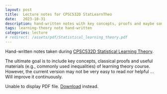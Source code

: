 ```yaml
---
layout: post
title:  Lecture notes for CPSC532D StatLearnTheo
date:   2023-10-31
description: hand-written notes with key concepts, proofs and maybe some useful materials for <a href="https://www.cs.ubc.ca/~dsuth/532D/23w1/">class</a>
tags: learning-theory note hand-written
categories: lecture
# redirect: /assets/pdf/Statistical_learning_theory.pdf
---
```


Hand-written notes taken during <a href="https://www.cs.ubc.ca/~dsuth/532D/23w1/">CPSC532D Statistical Learning Theory</a>.

The ultimate goal is to include key concepts, classical proofs and useful materials (e.g., commonly used inequalities) of learning theory course. 
However, the current version may not be very easy to read nor helpful ...
Will improve it continuously. 

<object data="/assets/pdf/Statistical_learning_theory.pdf" width="100%" height="500px">
    <p>Unable to display PDF file. <a href="/assets/pdf/Statistical_learning_theory.pdf">Download</a> instead.</p>
</object>

